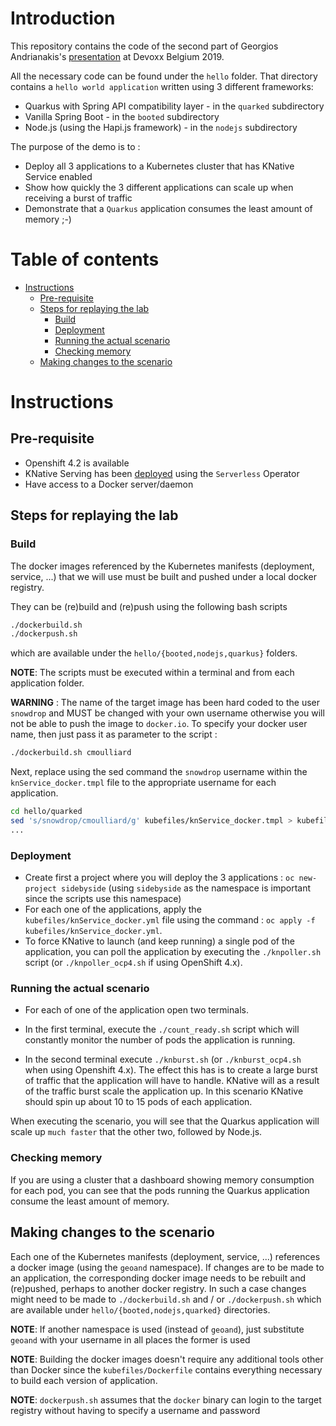 # Introduction

This repository contains the code of the second part of Georgios Andrianakis's [presentation](https://www.youtube.com/watch?v=9wJm8g83vqA&t=2678s) at Devoxx Belgium 2019.

All the necessary code can be found under the `hello` folder. That directory contains a `hello world application` written using 3 different frameworks: 
* Quarkus with Spring API compatibility layer - in the `quarked` subdirectory
* Vanilla Spring Boot  - in the `booted` subdirectory
* Node.js (using the Hapi.js framework) - in the `nodejs` subdirectory  

The purpose of the demo is to :
- Deploy all 3 applications to a Kubernetes cluster that has KNative Service enabled
- Show how quickly the 3 different applications can scale up when receiving a burst of traffic
- Demonstrate that a `Quarkus` application consumes the least amount of memory ;-)

# Table of contents

  * [Instructions](#instructions)
     * [Pre-requisite](#pre-requisite)
     * [Steps for replaying the lab](#steps-for-replaying-the-lab)
        * [Build](#build)
        * [Deployment](#deployment)
        * [Running the actual scenario](#running-the-actual-scenario)
        * [Checking memory](#checking-memory)
     * [Making changes to the scenario](#making-changes-to-the-scenario)   

# Instructions

## Pre-requisite

- Openshift 4.2 is available
- KNative Serving has been [deployed](https://docs.openshift.com/container-platform/4.2/serverless/installing-openshift-serverless.html#installing-serverless-operator_installing-openshift-serverless) using the `Serverless` Operator
- Have access to a Docker server/daemon

## Steps for replaying the lab

### Build 

The docker images referenced by the Kubernetes manifests (deployment, service, ...) that we will use
must be built and pushed under a local docker registry.

They can be (re)build and (re)push using the following bash scripts
```bash
./dockerbuild.sh
./dockerpush.sh
```
which are available under the `hello/{booted,nodejs,quarkus}` folders. 

**NOTE**: The scripts must be executed within a terminal and from each application folder.

**WARNING** : The name of the target image has been hard coded to the user `snowdrop` and MUST be changed with your own username otherwise you will not be able to push the image to `docker.io`.
To specify your docker user name, then just pass it as parameter to the script :
```bash
./dockerbuild.sh cmoulliard
```

Next, replace using the sed command the `snowdrop` username within the `knService_docker.tmpl` file to the appropriate username for each application.
```bash
cd hello/quarked
sed 's/snowdrop/cmoulliard/g' kubefiles/knService_docker.tmpl > kubefiles/knService_docker.yml
...
```

### Deployment

- Create first a project where you will deploy the 3 applications : `oc new-project sidebyside` (using `sidebyside` as the namespace is important since the scripts use this namespace)
- For each one of the applications, apply the `kubefiles/knService_docker.yml` file using the command : `oc apply -f kubefiles/knService_docker.yml`.
- To force KNative to launch (and keep running) a single pod of the application, you can poll the application by executing the `./knpoller.sh` script (or `./knpoller_ocp4.sh` if using OpenShift 4.x).

### Running the actual scenario

- For each of one of the application open two terminals.

- In the first terminal, execute the `./count_ready.sh` script which will constantly monitor the number of pods the application is running.

- In the second terminal execute `./knburst.sh` (or `./knburst_ocp4.sh` when using Openshift 4.x).
  The effect this has is to create a large burst of traffic that the application will have to handle.
  KNative will as a result of the traffic burst scale the application up. In this scenario KNative should spin up about 10 to 15 pods of each application.

When executing the scenario, you will see that the Quarkus application will scale up `much faster` that the other two, followed by Node.js.

### Checking memory

If you are using a cluster that a dashboard showing memory consumption for each pod, you can see that the pods running the Quarkus application consume the least amount of memory.

## Making changes to the scenario

Each one of the Kubernetes manifests (deployment, service, ...) references a docker image (using the `geoand` namespace).
If changes are to be made to an application, the corresponding docker image needs to be rebuilt and (re)pushed, perhaps to another docker registry. In such a case changes might need to be made to `./dockerbuild.sh` and / or `./dockerpush.sh` which are available under `hello/{booted,nodejs,quarked}` directories.

**NOTE**: If another namespace is used (instead of `geoand`), just substitute `geoand` with your username in all places the former is used

**NOTE**: Building the docker images doesn't require any additional tools other than Docker since the `kubefiles/Dockerfile` contains everything necessary to build each version of application.

**NOTE**: `dockerpush.sh` assumes that the `docker` binary can login to the target registry without having to specify a username and password  



  
